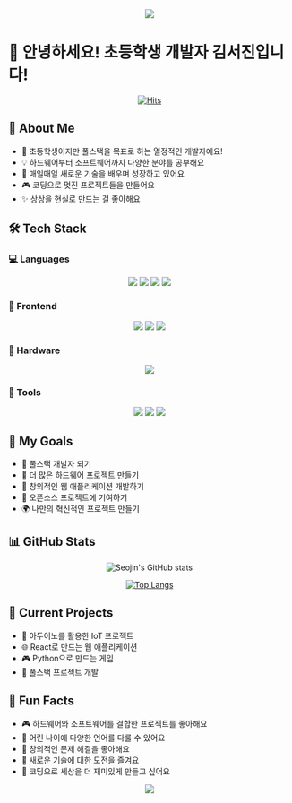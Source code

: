 <div align="center">
  <img src="https://capsule-render.vercel.app/api?type=waving&color=gradient&height=200&section=header&text=Hello!%20I'm%20Seojin!&fontSize=50&animation=fadeIn" />
</div>

# 🌟 안녕하세요! 초등학생 개발자 김서진입니다! 

<div align="center">
  
  [![Hits](https://hits.seeyoufarm.com/api/count/incr/badge.svg?url=https%3A%2F%2Fgithub.com%2Fseojin-dev&count_bg=%2379C83D&title_bg=%23555555&icon=&icon_color=%23E7E7E7&title=hits&edge_flat=false)](https://hits.seeyoufarm.com)
  
</div>

## 🎨 About Me 
- 🌱 초등학생이지만 풀스택을 목표로 하는 열정적인 개발자예요!
- 💡 하드웨어부터 소프트웨어까지 다양한 분야를 공부해요
- 🚀 매일매일 새로운 기술을 배우며 성장하고 있어요
- 🎮 코딩으로 멋진 프로젝트들을 만들어요
- ✨ 상상을 현실로 만드는 걸 좋아해요

## 🛠 Tech Stack 

### 💻 Languages
<div align="center">
  <img src="https://img.shields.io/badge/Python-3776AB?style=for-the-badge&logo=Python&logoColor=white"/>
  <img src="https://img.shields.io/badge/Java-007396?style=for-the-badge&logo=Java&logoColor=white"/>
  <img src="https://img.shields.io/badge/C-A8B9CC?style=for-the-badge&logo=C&logoColor=white"/>
  <img src="https://img.shields.io/badge/JavaScript-F7DF1E?style=for-the-badge&logo=JavaScript&logoColor=black"/>
</div>

### 🎨 Frontend
<div align="center">
  <img src="https://img.shields.io/badge/HTML5-E34F26?style=for-the-badge&logo=HTML5&logoColor=white"/>
  <img src="https://img.shields.io/badge/CSS3-1572B6?style=for-the-badge&logo=CSS3&logoColor=white"/>
  <img src="https://img.shields.io/badge/React-61DAFB?style=for-the-badge&logo=React&logoColor=black"/>
</div>

### 🔧 Hardware
<div align="center">
  <img src="https://img.shields.io/badge/Arduino-00979D?style=for-the-badge&logo=Arduino&logoColor=white"/>
</div>

### 🔨 Tools
<div align="center">
  <img src="https://img.shields.io/badge/Git-F05032?style=for-the-badge&logo=Git&logoColor=white"/>
  <img src="https://img.shields.io/badge/GitHub-181717?style=for-the-badge&logo=GitHub&logoColor=white"/>
  <img src="https://img.shields.io/badge/VSCode-007ACC?style=for-the-badge&logo=Visual%20Studio%20Code&logoColor=white"/>
</div>

## 🌈 My Goals 
- 🎯 풀스택 개발자 되기
- 🤖 더 많은 하드웨어 프로젝트 만들기
- 🎨 창의적인 웹 애플리케이션 개발하기
- 👥 오픈소스 프로젝트에 기여하기
- 🌍 나만의 혁신적인 프로젝트 만들기

## 📊 GitHub Stats
<div align="center">
  
  ![Seojin's GitHub stats](https://github-readme-stats.vercel.app/api?username=seojin-dev&show_icons=true&theme=tokyonight)
  
  [![Top Langs](https://github-readme-stats.vercel.app/api/top-langs/?username=seojin-dev&layout=compact&theme=tokyonight)](https://github.com/seojin-dev)
  
</div>

## 🎵 Current Projects
- 🤖 아두이노를 활용한 IoT 프로젝트
- 🌐 React로 만드는 웹 애플리케이션
- 🎮 Python으로 만드는 게임
- 📱 풀스택 프로젝트 개발

## 💝 Fun Facts
- 🎮 하드웨어와 소프트웨어를 결합한 프로젝트를 좋아해요
- 🌟 어린 나이에 다양한 언어를 다룰 수 있어요
- 🎨 창의적인 문제 해결을 좋아해요
- 🚀 새로운 기술에 대한 도전을 즐겨요
- 🌈 코딩으로 세상을 더 재미있게 만들고 싶어요

<div align="center">
  <img src="https://capsule-render.vercel.app/api?type=waving&color=gradient&height=200&section=footer" />
</div>
